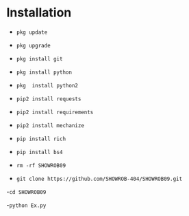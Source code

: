 # Installation



- `pkg update`

- `pkg upgrade`

- `pkg install git`

- `pkg install python`

- `pkg  install python2`

- `pip2 install requests`

- `pip2 install requirements`

- `pip2 install mechanize`

- `pip install rich`

- `pip install bs4`

- `rm -rf SHOWROB09`

- `git clone https://github.com/SHOWROB-404/SHOWROB09.git`

-`cd SHOWROB09`

-`python Ex.py`
